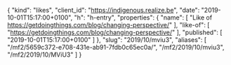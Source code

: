 {
  "kind": "likes",
  "client_id": "https://indigenous.realize.be",
  "date": "2019-10-01T15:17:00+0100",
  "h": "h-entry",
  "properties": {
    "name": [
      "Like of https://getdoingthings.com/blog/changing-perspective/"
    ],
    "like-of": [
      "https://getdoingthings.com/blog/changing-perspective/"
    ],
    "published": [
      "2019-10-01T15:17:00+0100"
    ]
  },
  "slug": "2019/10/mviu3",
  "aliases": [
    "/mf2/5659c372-e708-431e-ab91-7fdb0c65ec0a/",
    "/mf2/2019/10/mviu3",
    "/mf2/2019/10/MViU3"
  ]
}

